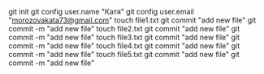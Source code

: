 git init
git config user.name "Катя"
git config user.email "morozovakata73@gmail.com"
touch file1.txt
git commit "add new file"
git commit -m "add new file"
touch file2.txt
git commit "add new file"
git commit -m "add new file"
touch file3.txt
git commit "add new file"
git commit -m "add new file"
touch file4.txt
git commit "add new file"
git commit -m "add new file"
touch file5.txt
git commit "add new file"
git commit -m "add new file"
